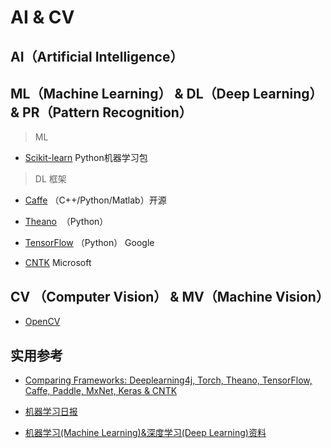 # AI & CV

## AI（Artificial Intelligence）

## ML（Machine Learning） & DL（Deep Learning） &  PR（Pattern Recognition）

> ML

- [Scikit-learn](http://scikit-learn.org/stable/)  Python机器学习包

> DL 框架

- [Caffe](http://caffe.berkeleyvision.org/) （C++/Python/Matlab）开源

- [Theano](http://deeplearning.net/software/theano/)  （Python）

- [TensorFlow](https://www.tensorflow.org/) （Python） Google 

- [CNTK](https://github.com/Microsoft/CNTK)  Microsoft


## CV （Computer Vision） & MV（Machine Vision）

- [OpenCV](http://opencv.org/)


## 实用参考

- [Comparing Frameworks: Deeplearning4j, Torch, Theano, TensorFlow, Caffe, Paddle, MxNet, Keras & CNTK](https://deeplearning4j.org/compare-dl4j-torch7-pylearn)

- [机器学习日报](http://ml.memect.com/)

- [机器学习(Machine Learning)&深度学习(Deep Learning)资料](https://github.com/ty4z2008/Qix/blob/master/dl.md)

